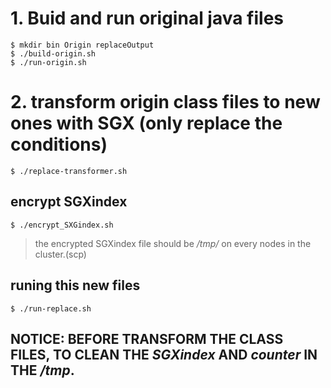 # 1. Buid and run original java files
    $ mkdir bin Origin replaceOutput   
    $ ./build-origin.sh  
    $ ./run-origin.sh  

# 2. transform origin class files to new ones with SGX (only replace the conditions)
    $ ./replace-transformer.sh  
## encrypt SGXindex  
    $ ./encrypt_SXGindex.sh  
> the encrypted SGXindex file should be */tmp/* on every nodes in the cluster.(scp)  
## runing this new files
    $ ./run-replace.sh  
## NOTICE: BEFORE TRANSFORM THE CLASS FILES, TO CLEAN THE *SGXindex* AND *counter* IN THE */tmp*.
